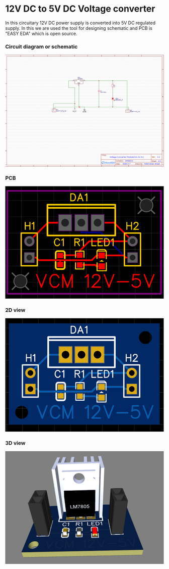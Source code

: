 
#  12V DC to 5V DC Voltage converter

In this circuitary 12V DC power supply is converted into 5V DC regulated supply. 
In this we are used the tool for designing schematic and PCB is "EASY EDA" which is open source.


### Circuit diagram or schematic

![schematic!](schematic.PNG)

### PCB

![vc1D!](vc1D.PNG)

### 2D view

![vc2D!](vc2D.PNG)

### 3D view

![vc3D!](vc3D.PNG)